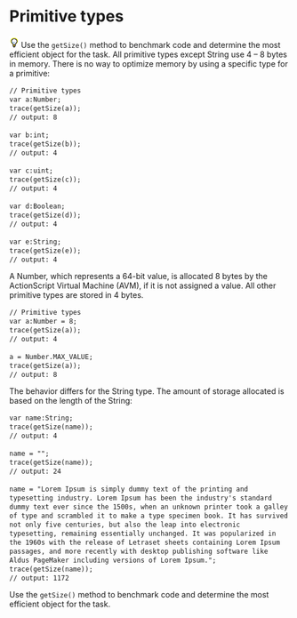 # Primitive types

![](../img/tip_help.png) Use the `getSize()` method to benchmark code and
determine the most efficient object for the task. All primitive types except
String use 4 – 8 bytes in memory. There is no way to optimize memory by using a
specific type for a primitive:

    // Primitive types
    var a:Number;
    trace(getSize(a));
    // output: 8

    var b:int;
    trace(getSize(b));
    // output: 4

    var c:uint;
    trace(getSize(c));
    // output: 4

    var d:Boolean;
    trace(getSize(d));
    // output: 4

    var e:String;
    trace(getSize(e));
    // output: 4

A Number, which represents a 64-bit value, is allocated 8 bytes by the
ActionScript Virtual Machine (AVM), if it is not assigned a value. All other
primitive types are stored in 4 bytes.

    // Primitive types
    var a:Number = 8;
    trace(getSize(a));
    // output: 4

    a = Number.MAX_VALUE;
    trace(getSize(a));
    // output: 8

The behavior differs for the String type. The amount of storage allocated is
based on the length of the String:

    var name:String;
    trace(getSize(name));
    // output: 4

    name = "";
    trace(getSize(name));
    // output: 24

    name = "Lorem Ipsum is simply dummy text of the printing and typesetting industry. Lorem Ipsum has been the industry's standard dummy text ever since the 1500s, when an unknown printer took a galley of type and scrambled it to make a type specimen book. It has survived not only five centuries, but also the leap into electronic typesetting, remaining essentially unchanged. It was popularized in the 1960s with the release of Letraset sheets containing Lorem Ipsum passages, and more recently with desktop publishing software like Aldus PageMaker including versions of Lorem Ipsum.";
    trace(getSize(name));
    // output: 1172

Use the `getSize()` method to benchmark code and determine the most efficient
object for the task.
